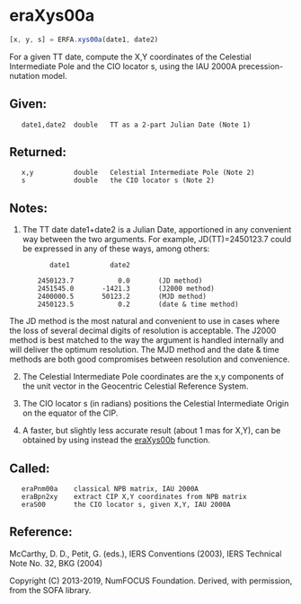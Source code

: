 # eraXys00a

```js
[x, y, s] = ERFA.xys00a(date1, date2)
```

For a given TT date, compute the X,Y coordinates of the Celestial
Intermediate Pole and the CIO locator s, using the IAU 2000A
precession-nutation model.

## Given:
```
   date1,date2  double   TT as a 2-part Julian Date (Note 1)
```

## Returned:
```
   x,y          double   Celestial Intermediate Pole (Note 2)
   s            double   the CIO locator s (Note 2)
```

## Notes:

1) The TT date date1+date2 is a Julian Date, apportioned in any
   convenient way between the two arguments.  For example,
   JD(TT)=2450123.7 could be expressed in any of these ways,
   among others:

```
          date1          date2

       2450123.7           0.0       (JD method)
       2451545.0       -1421.3       (J2000 method)
       2400000.5       50123.2       (MJD method)
       2450123.5           0.2       (date & time method)
```

   The JD method is the most natural and convenient to use in
   cases where the loss of several decimal digits of resolution
   is acceptable.  The J2000 method is best matched to the way
   the argument is handled internally and will deliver the
   optimum resolution.  The MJD method and the date & time methods
   are both good compromises between resolution and convenience.

2) The Celestial Intermediate Pole coordinates are the x,y
   components of the unit vector in the Geocentric Celestial
   Reference System.

3) The CIO locator s (in radians) positions the Celestial
   Intermediate Origin on the equator of the CIP.

4) A faster, but slightly less accurate result (about 1 mas for
   X,Y), can be obtained by using instead the [eraXys00b][1] function.

## Called:
```
   eraPnm00a    classical NPB matrix, IAU 2000A
   eraBpn2xy    extract CIP X,Y coordinates from NPB matrix
   eraS00       the CIO locator s, given X,Y, IAU 2000A
```

## Reference:

   McCarthy, D. D., Petit, G. (eds.), IERS Conventions (2003),
   IERS Technical Note No. 32, BKG (2004)

Copyright (C) 2013-2019, NumFOCUS Foundation.
Derived, with permission, from the SOFA library.


[1]: era.xys00b.md
